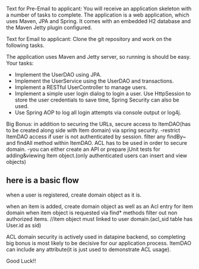 Text for Pre-Email to applicant:
You will receive an application skeleton with a number of tasks to complete. The application is a web application, which uses Maven, JPA and Spring. It comes with an embedded H2 database and the Maven Jetty plugin configured.

Text for Email to applicant:
Clone the git repository and work on the following tasks.

The application uses Maven and Jetty server, so running is should be easy.
Your tasks:
* Implement the UserDAO using JPA.
* Implement the UserService using the UserDAO and transactions.
* Implement a RESTful UserController to manage users.
* Implement a simple user login dialog to login a user. Use HttpSession to store the user credentials to save time, Spring Security can also be used.
* Use Spring AOP to log all login attempts via console output or log4j.

Big Bonus:
in addition to  securing the URLs, secure access to ItemDAO(has to be created along side with Item domain) via spring security.
-restrict ItemDAO access if user is not authenticated by session.  filter  any findBy~ and findAll method within ItemDAO. ACL has to be used in order to secure domain.
-you can either create an API or prepare jUnit tests for adding&viewing Item object.(only authenticated users can insert and view objects)

here is a basic flow
--
when a user is registered, create domain object as it is.

when an item is added, create domain object as well as an Acl entry for item domain
when item object is requested via find* methods filter out non authorized items.
//item object must linked to user domain.(acl_sid table has  User.id as sid)

ACL domain security is actively used in datapine backend, so completing big bonus is most likely to be decisive for our application process. ItemDAO can include any attribute(it is just used to demonstrate ACL usage). 

Good Luck!!